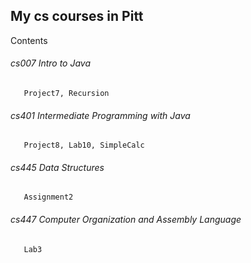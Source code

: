 ## My cs courses in Pitt
 Contents

###### cs007 Intro to Java
       Project7, Recursion
###### cs401 Intermediate Programming with Java
       Project8, Lab10, SimpleCalc
###### cs445 Data Structures
       Assignment2
###### cs447 Computer Organization and Assembly Language
       Lab3
